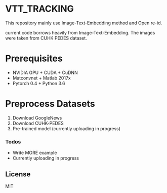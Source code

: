 # VTT_TRACKING

This repository mainly use Image-Text-Embedding method and Open re-id.

current code borrows heavily from Image-Text-Embedding. The images were taken from CUHK PEDES dataset.
# Prerequisites

- NVIDIA GPU + CUDA + CuDNN
- Matconvnet + Matlab 2017x
- Pytorch 0.4 + Python 3.6


# Preprocess Datasets
1. Download GoogleNews
2. Download CUHK-PEDES
3. Pre-trained model (currently uploading in progress)


### Todos

 - Write MORE example 
 - Currently uploading in progress
 
License
----

MIT
